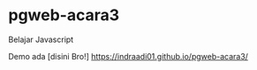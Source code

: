 # pgweb-acara3
Belajar Javascript

Demo ada [disini Bro!] https://indraadi01.github.io/pgweb-acara3/

